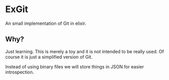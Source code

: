 # ExGit

An small implementation of Git in elixir.

## Why?

Just learning. This is merely a toy and it is not intended to be really used. Of course it is just a simplified version of Git.

Instead of using binary files we will store things in JSON for easier introspection.
